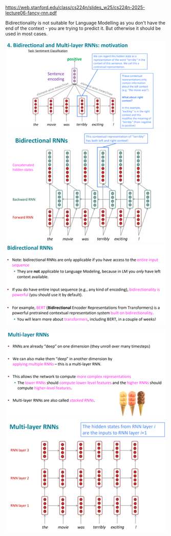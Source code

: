 https://web.stanford.edu/class/cs224n/slides_w25/cs224n-2025-lecture06-fancy-rnn.pdf

Bidirectionality is not suitable for Language Modelling as you don't have the end of the context - you are trying to predict it. But otherwise it should be used in most cases.

![Pasted image 20250325154900.png](../../attachments/Pasted%20image%2020250325154900.png)![Pasted image 20250325154911.png](../../attachments/Pasted%20image%2020250325154911.png)![Pasted image 20250325154937.png](../../attachments/Pasted%20image%2020250325154937.png)




![Pasted image 20250325155027.png](../../attachments/Pasted%20image%2020250325155027.png)![Pasted image 20250325155035.png](../../attachments/Pasted%20image%2020250325155035.png)